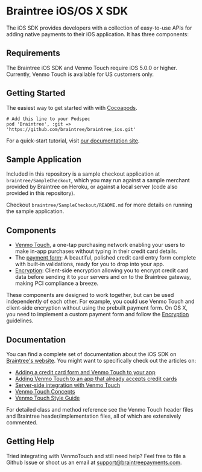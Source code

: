 # Braintree iOS/OS X SDK

The iOS SDK provides developers with a collection of easy-to-use APIs for adding native payments to their iOS application. It has three components:

## Requirements

The Braintree iOS SDK and Venmo Touch require iOS 5.0.0 or higher. Currently, Venmo Touch is available for US customers only.

## Getting Started

The easiest way to get started with with <a href="http://cocoapods.org/">Cocoapods</a>.

```
# Add this line to your Podspec
pod 'Braintree', :git => 'https://github.com/braintree/braintree_ios.git'
```

For a quick-start tutorial, visit <a href="https://www.braintreepayments.com/docs/ios/guide/quickstart">our documentation site</a>.

## Sample Application

Included in this repository is a sample checkout application at `braintree/SampleCheckout`, which you may run against a sample merchant provided by Braintree on Heroku, or against a local server (code also provided in this repository).

Checkout `braintree/SampleCheckout/README.md` for more details on running the sample application.

## Components

* [Venmo Touch](https://www.braintreepayments.com/docs/ios/venmo_touch/overview), a one-tap purchasing network enabling your users to make in-app purchases without typing in their credit card details. 
* The [payment form](https://www.braintreepayments.com/docs/ios/payment_form/overview): A beautiful, polished credit card entry form complete with built-in validations, ready for you to drop into your app.
* [Encryption](https://www.braintreepayments.com/docs/ios/encryption/overview): Client-side encryption allowing you to encrypt credit card data before sending it to your servers and on to the Braintree gateway, making PCI compliance a breeze.

These components are designed to work together, but can be used independently of each other. For example, you could use Venmo Touch and client-side encryption without using the prebuilt payment form.
On OS X, you need to implement a custom payment form and follow the [Encryption](https://www.braintreepayments.com/docs/ios/encryption/overview) guidelines.

## Documentation

You can find a complete set of documentation about the iOS SDK on [Braintree's website](https://www.braintreepayments.com/docs/ios). You might want to specifically check out the articles on:

* [Adding a credit card form and Venmo Touch to your app](https://www.braintreepayments.com/docs/ios/guide/quickstart)
* [Adding Venmo Touch to an app that already accepts credit cards](https://www.braintreepayments.com/docs/ios/venmo_touch/tutorial)
* [Server-side integration with Venmo Touch](https://www.braintreepayments.com/docs/ruby/credit_cards/create_vt)
* [Venmo Touch Concepts](https://www.braintreepayments.com/docs/ios/venmo_touch/concepts)
* [Venmo Touch Style Guide](https://www.braintreepayments.com/docs/ios/venmo_touch/style_guide)

For detailed class and method reference see the Venmo Touch header files and Braintree header/implementation files, all of which are extensively commented.

## Getting Help

Tried integrating with VenmoTouch and still need help? Feel free to file a Github Issue or shoot us an email at <a href="mailto:support@braintreepayments.com">support@braintreepayments.com</a>.
